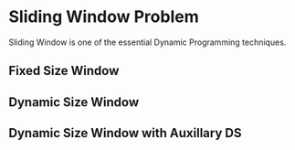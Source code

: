 # Sliding Window Problem

Sliding Window is one of the essential Dynamic Programming techniques.

## Fixed Size Window

## Dynamic Size Window

## Dynamic Size Window with Auxillary DS
